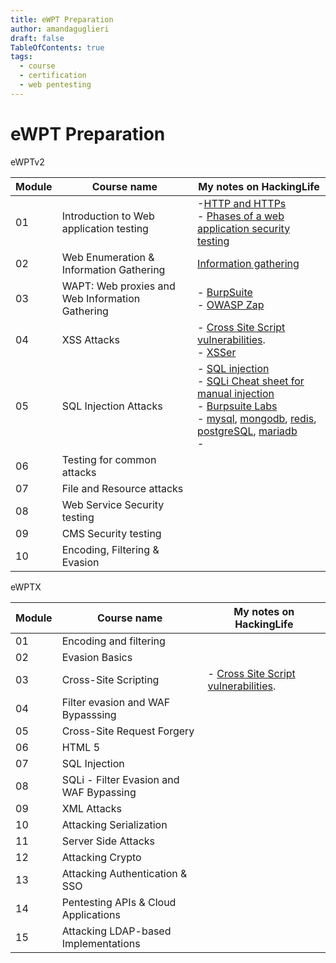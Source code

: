 ```yaml
---
title: eWPT Preparation
author: amandaguglieri
draft: false
TableOfContents: true
tags:
  - course
  - certification
  - web pentesting
---
```


# eWPT Preparation

eWPTv2

| Module | Course name                                     | My notes on HackingLife                                                                                                                                                                                                                                                                                                       |
| ------ | ----------------------------------------------- | ----------------------------------------------------------------------------------------------------------------------------------------------------------------------------------------------------------------------------------------------------------------------------------------------------------------------------- |
| 01     | Introduction to Web application testing         | -[HTTP and HTTPs](http-headers.md)<br>- [Phases of a web application security testing](penetration-testing-process.md)                                                                                                                                                                                                        |
| 02     | Web Enumeration & Information Gathering         | [Information gathering](information-gathering.md)                                                                                                                                                                                                                                                                             |
| 03     | WAPT: Web proxies and Web Information Gathering | - [BurpSuite](burpsuite.md)<br>- [OWASP Zap](owasp-zap.md)                                                                                                                                                                                                                                                                    |
| 04     | XSS Attacks                                     | - [Cross Site Script vulnerabilities](webexploitation/cross-site-scripting-xss.md).<br>- [XSSer](xsser.md)                                                                                                                                                                                                                    |
| 05     | SQL Injection Attacks                           | - [SQL injection](webexploitation/sql-injection.md) <br>- [SQLi Cheat sheet for manual injection ](sqli-manual-attack.md)<br>- [Burpsuite Labs](burpsuite/burpsuite-sqli.md)<br>- [mysql](mysql.md), [mongodb](27017-27018-mongodb.md), [redis](6379-redis.md), [postgreSQL](5432-postgresql.md), [mariadb](mariadb.md)<br>-  |
| 06     | Testing for common attacks                      |                                                                                                                                                                                                                                                                                                                               |
| 07     | File and Resource attacks                       |                                                                                                                                                                                                                                                                                                                               |
| 08     | Web Service Security testing                    |                                                                                                                                                                                                                                                                                                                               |
| 09     | CMS Security testing                            |                                                                                                                                                                                                                                                                                                                               |
| 10     | Encoding, Filtering & Evasion                   |                                                                                                                                                                                                                                                                                                                               |


eWPTX

| Module | Course name                             | My notes on HackingLife                                                             |
| ------ | --------------------------------------- | ----------------------------------------------------------------------------------- |
| 01     | Encoding and filtering                  |                                                                                     |
| 02     | Evasion Basics                          |                                                                                     |
| 03     | Cross-Site Scripting                    | - [Cross Site Script vulnerabilities](webexploitation/cross-site-scripting-xss.md). |
| 04     | Filter evasion and WAF Bypasssing       |                                                                                     |
| 05     | Cross-Site Request Forgery              |                                                                                     |
| 06     | HTML 5                                  |                                                                                     |
| 07     | SQL Injection                           |                                                                                     |
| 08     | SQLi - Filter Evasion and WAF Bypassing |                                                                                     |
| 09     | XML Attacks                             |                                                                                     |
| 10     | Attacking Serialization                 |                                                                                     |
| 11     | Server Side Attacks                     |                                                                                     |
| 12     | Attacking Crypto                        |                                                                                     |
| 13     | Attacking Authentication & SSO          |                                                                                     |
| 14     | Pentesting APIs & Cloud Applications    |                                                                                     |
| 15     | Attacking LDAP-based Implementations    |                                                                                     |
